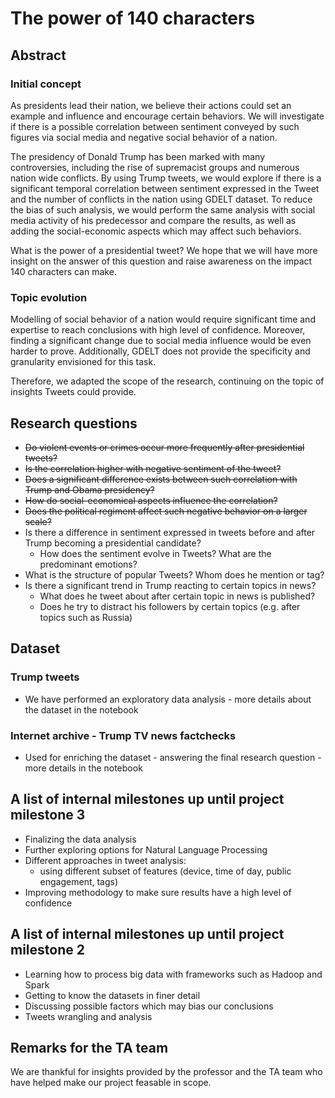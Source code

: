 # The power of 140 characters


## Abstract

### Initial concept
As presidents lead their nation, we believe their actions could set an example and influence and encourage certain behaviors. We will investigate if there is a possible correlation between sentiment conveyed by such figures via social media and negative social behavior of a nation.

The presidency of Donald Trump has been marked with many controversies, including the rise of supremacist groups and numerous nation wide conflicts. By using Trump tweets, we would explore if there is a significant temporal correlation between sentiment expressed in the Tweet and the number of conflicts in the nation using GDELT dataset. To reduce the bias of such analysis, we would perform the same analysis with social media activity of his predecessor and compare the results, as well as adding the social-economic aspects which may affect such behaviors.

What is the power of a presidential tweet? We hope that we will have more insight on the answer of this question and raise awareness on the impact 140 characters can make.

### Topic evolution
Modelling of social behavior of a nation would require significant time and expertise to reach conclusions with high level of confidence. Moreover, finding a significant change due to social media influence would be even harder to prove. Additionally, GDELT does not provide the specificity and granularity envisioned for this task.

Therefore, we adapted the scope of the research, continuing on the topic of insights Tweets could provide.

## Research questions
* ~~Do violent events or crimes occur more frequently after presidential tweets?~~
* ~~Is the correlation higher with negative sentiment of the tweet?~~
* ~~Does a significant difference exists between such correlation with Trump and Obama presidency?~~
* ~~How do social-economical aspects influence the correlation?~~
* ~~Does the political regiment affect such negative behavior on a larger scale?~~
* Is there a difference in sentiment expressed in tweets before and after Trump becoming a presidential candidate?
    * How does the sentiment evolve in Tweets? What are the predominant emotions?
* What is the structure of popular Tweets? Whom does he mention or tag?
* Is there a significant trend in Trump reacting to certain topics in news?
    * What does he tweet about after certain topic in news is published?
    * Does he try to distract his followers by certain topics (e.g. after topics such as Russia)

## Dataset

### Trump tweets
* We have performed an exploratory data analysis - more details about the dataset in the notebook
### Internet archive - Trump TV news factchecks
* Used for enriching the dataset - answering the final research question - more details in the notebook

## A list of internal milestones up until project milestone 3
* Finalizing the data analysis
* Further exploring options for Natural Language Processing
* Different approaches in tweet analysis:
    * using different subset of features (device, time of day, public engagement, tags)
* Improving methodology to make sure results have a high level of confidence

## A list of internal milestones up until project milestone 2
* Learning how to process big data with frameworks such as Hadoop and Spark
* Getting to know the datasets in finer detail
* Discussing possible factors which may bias our conclusions
* Tweets wrangling and analysis

## Remarks for the TA team
We are thankful for insights provided by the professor and the TA team who have helped make our project feasable in scope.
